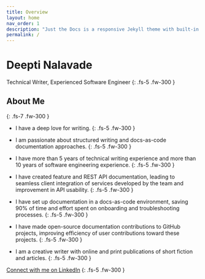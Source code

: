 ```yaml
---
title: Overview
layout: home
nav_order: 1
description: "Just the Docs is a responsive Jekyll theme with built-in search that is easily customizable and hosted on GitHub Pages."
permalink: /
---
```


# Deepti Nalavade
Technical Writer, Experienced Software Engineer
{: .fs-5 .fw-300 }

## About Me
{: .fs-7 .fw-300 }

* I have a deep love for writing.
  {: .fs-5 .fw-300 }

* I am passionate about structured writing and docs-as-code documentation approaches.
  {: .fs-5 .fw-300 }

* I have more than 5 years of technical writing experience and more than 10 years of software engineering experience.
  {: .fs-5 .fw-300 }

* I have created feature and REST API documentation, leading to seamless client integration of services developed by the team and improvement in API usability.
  {: .fs-5 .fw-300 }

* I have set up documentation in a docs-as-code environment, saving 90% of time and effort spent on onboarding and troubleshooting processes.
  {: .fs-5 .fw-300 }

* I have made open-source documentation contributions to GitHub projects, improving efficiency of user contributions toward these projects.
  {: .fs-5 .fw-300 }

* I am a creative writer with online and print publications of short fiction and articles.
  {: .fs-5 .fw-300 }

[Connect with me on LinkedIn](https://www.linkedin.com/in/deeptinalavade)
{: .fs-5 .fw-300 }